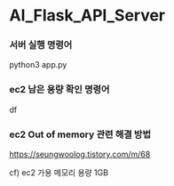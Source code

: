 # Al_Flask_API_Server

### 서버 실행 명령어
python3 app.py

### ec2 남은 용량 확인 명령어
df

### ec2 Out of memory 관련 해결 방법
https://seungwoolog.tistory.com/m/68

cf) ec2 가용 메모리 용량 1GB
